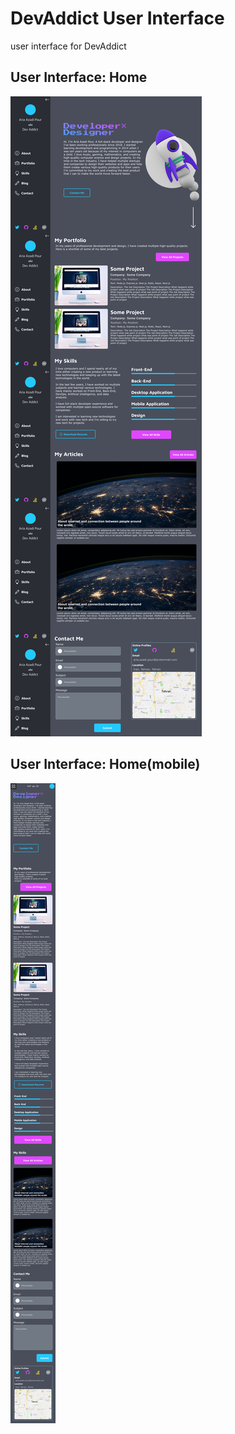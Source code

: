 # DevAddict User Interface
user interface for DevAddict

## User Interface: Home
![Color Schemes: Home](./user-interface_home.jpeg)

## User Interface: Home(mobile)
![Color Schemes: Home(mobile)](./user-interface_home-mobile.jpeg)

